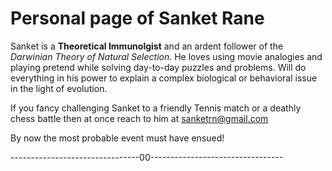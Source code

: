 Personal page of Sanket Rane
============================


Sanket is a **Theoretical Immunolgist** and an ardent follower of the *Darwinian Theory of Natural Selection*. He loves using movie analogies and playing pretend while solving day-to-day puzzles and problems. Will do everything in his power to explain a complex biological or behavioral issue in the light of evolution.

If you fancy challenging Sanket to a friendly Tennis match or a deathly chess battle then at once reach to him at <sanketrn@gmail.com>

By now the most probable event must have ensued!


--------------------------------00---------------------------------

